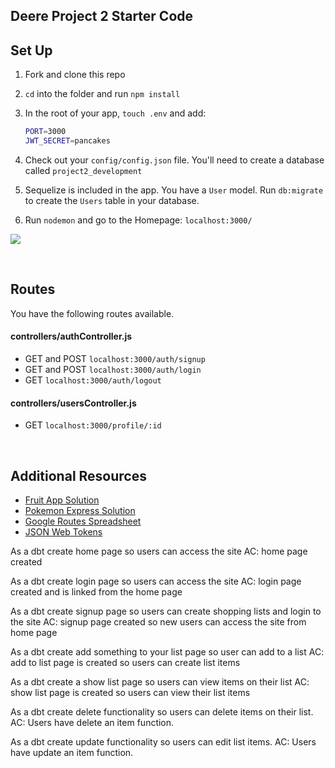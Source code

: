 ## Deere Project 2 Starter Code

## Set Up

1. Fork and clone this repo
1. `cd` into the folder and run `npm install`
1. In the root of your app, `touch .env` and add:

   ```bash
   PORT=3000
   JWT_SECRET=pancakes
   ```

1. Check out your `config/config.json` file. You'll need to create a database called `project2_development`
1. Sequelize is included in the app. You have a `User` model. Run `db:migrate` to create the `Users` table in your database.
1. Run `nodemon` and go to the Homepage: `localhost:3000/`

![](https://i.imgur.com/uuhrOxQ.png)

<br>

## Routes

You have the following routes available.

#### controllers/authController.js

- GET and POST `localhost:3000/auth/signup`
- GET and POST `localhost:3000/auth/login`
- GET `localhost:3000/auth/logout`

#### controllers/usersController.js

- GET `localhost:3000/profile/:id`

<br>

## Additional Resources

- [Fruit App Solution](https://git.generalassemb.ly/jdr-0622/fruit-app-in-class)
- [Pokemon Express Solution](https://git.generalassemb.ly/jdr-0622/pokemon-express-sequelize6)
- [Google Routes Spreadsheet](https://docs.google.com/spreadsheets/d/14-LHKXLtEkp_vKEz3qSKjREnrmSyzQ9fimTlmrPsZsQ/edit#gid=0)
- [JSON Web Tokens](https://jwt.io/)

As a dbt create home page so users can access the site
AC: home page created

As a dbt create login page so users can access the site
AC: login page created and is linked from the home page

As a dbt create signup page so users can create shopping lists and login to the site
AC: signup page created so new users can access the site from home page

As a dbt create add something to your list page so user can add to a list
AC: add to list page is created so users can create list items

As a dbt create a show list page so users can view items on their list
AC: show list page is created so users can view their list items

As a dbt create delete functionality so users can delete items on their list.
AC:  Users have delete an item function.

As a dbt create update functionality so users can edit list items.
AC:  Users have update an item function.